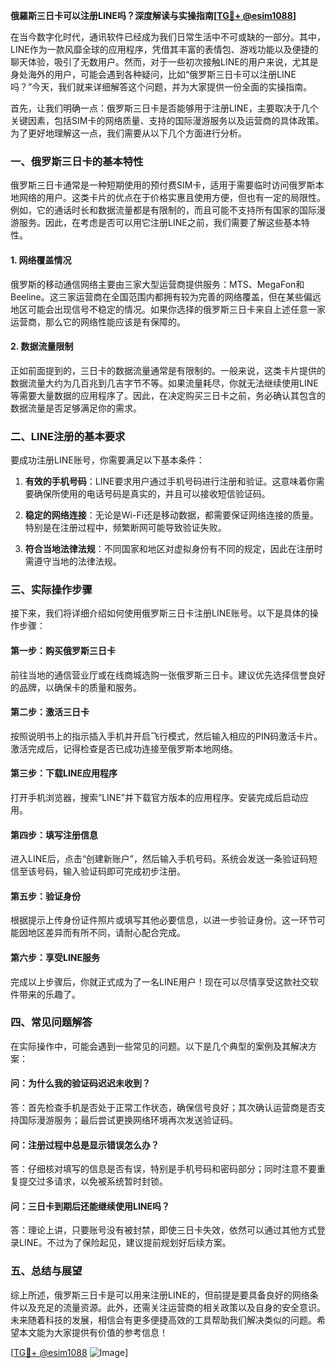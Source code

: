 **俄羅斯三日卡可以注册LINE吗？深度解读与实操指南[[TG💪+ @esim1088](https://t.me/s/esim1088)]**

在当今数字化时代，通讯软件已经成为我们日常生活中不可或缺的一部分。其中，LINE作为一款风靡全球的应用程序，凭借其丰富的表情包、游戏功能以及便捷的聊天体验，吸引了无数用户。然而，对于一些初次接触LINE的用户来说，尤其是身处海外的用户，可能会遇到各种疑问，比如“俄罗斯三日卡可以注册LINE吗？”今天，我们就来详细解答这个问题，并为大家提供一份全面的实操指南。

首先，让我们明确一点：俄罗斯三日卡是否能够用于注册LINE，主要取决于几个关键因素，包括SIM卡的网络质量、支持的国际漫游服务以及运营商的具体政策。为了更好地理解这一点，我们需要从以下几个方面进行分析。

### 一、俄罗斯三日卡的基本特性

俄罗斯三日卡通常是一种短期使用的预付费SIM卡，适用于需要临时访问俄罗斯本地网络的用户。这类卡片的优点在于价格实惠且使用方便，但也有一定的局限性。例如，它的通话时长和数据流量都是有限制的，而且可能不支持所有国家的国际漫游服务。因此，在考虑是否可以用它注册LINE之前，我们需要了解这些基本特性。

#### 1. 网络覆盖情况
俄罗斯的移动通信网络主要由三家大型运营商提供服务：MTS、MegaFon和Beeline。这三家运营商在全国范围内都拥有较为完善的网络覆盖，但在某些偏远地区可能会出现信号不稳定的情况。如果你选择的俄罗斯三日卡来自上述任意一家运营商，那么它的网络性能应该是有保障的。

#### 2. 数据流量限制
正如前面提到的，三日卡的数据流量通常是有限制的。一般来说，这类卡片提供的数据流量大约为几百兆到几吉字节不等。如果流量耗尽，你就无法继续使用LINE等需要大量数据的应用程序了。因此，在决定购买三日卡之前，务必确认其包含的数据流量是否足够满足你的需求。

### 二、LINE注册的基本要求

要成功注册LINE账号，你需要满足以下基本条件：

1. **有效的手机号码**：LINE要求用户通过手机号码进行注册和验证。这意味着你需要确保所使用的电话号码是真实的，并且可以接收短信验证码。
   
2. **稳定的网络连接**：无论是Wi-Fi还是移动数据，都需要保证网络连接的质量。特别是在注册过程中，频繁断网可能导致验证失败。

3. **符合当地法律法规**：不同国家和地区对虚拟身份有不同的规定，因此在注册时需遵守当地的法律法规。

### 三、实际操作步骤

接下来，我们将详细介绍如何使用俄罗斯三日卡注册LINE账号。以下是具体的操作步骤：

#### 第一步：购买俄罗斯三日卡
前往当地的通信营业厅或在线商城选购一张俄罗斯三日卡。建议优先选择信誉良好的品牌，以确保卡的质量和服务。

#### 第二步：激活三日卡
按照说明书上的指示插入手机并开启飞行模式，然后输入相应的PIN码激活卡片。激活完成后，记得检查是否已成功连接至俄罗斯本地网络。

#### 第三步：下载LINE应用程序
打开手机浏览器，搜索“LINE”并下载官方版本的应用程序。安装完成后启动应用。

#### 第四步：填写注册信息
进入LINE后，点击“创建新账户”，然后输入手机号码。系统会发送一条验证码短信至该号码，输入验证码即可完成初步注册。

#### 第五步：验证身份
根据提示上传身份证件照片或填写其他必要信息，以进一步验证身份。这一环节可能因地区差异而有所不同，请耐心配合完成。

#### 第六步：享受LINE服务
完成以上步骤后，你就正式成为了一名LINE用户！现在可以尽情享受这款社交软件带来的乐趣了。

### 四、常见问题解答

在实际操作中，可能会遇到一些常见的问题。以下是几个典型的案例及其解决方案：

#### 问：为什么我的验证码迟迟未收到？
答：首先检查手机是否处于正常工作状态，确保信号良好；其次确认运营商是否支持国际漫游服务；最后尝试更换网络环境再次发送验证码。

#### 问：注册过程中总是显示错误怎么办？
答：仔细核对填写的信息是否有误，特别是手机号码和密码部分；同时注意不要重复提交过多请求，以免被系统暂时封锁。

#### 问：三日卡到期后还能继续使用LINE吗？
答：理论上讲，只要账号没有被封禁，即使三日卡失效，依然可以通过其他方式登录LINE。不过为了保险起见，建议提前规划好后续方案。

### 五、总结与展望

综上所述，俄罗斯三日卡是可以用来注册LINE的，但前提是要具备良好的网络条件以及充足的流量资源。此外，还需关注运营商的相关政策以及自身的安全意识。未来随着科技的发展，相信会有更多便捷高效的工具帮助我们解决类似的问题。希望本文能为大家提供有价值的参考信息！

[[TG💪+ @esim1088](https://t.me/s/esim1088) ![Image](https://i.postimg.cc/4NQfJmqS/Snipaste-2025-05-13-00-14-12.png)]